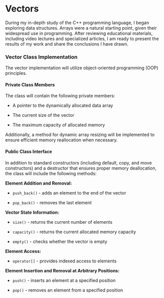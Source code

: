 # Vectors
During my in-depth study of the C++ programming language, I began exploring data structures. Arrays were a natural starting point, given their widespread use in programming. After reviewing educational materials, including video lectures and specialized articles, I am ready to present the results of my work and share the conclusions I have drawn.

### **Vector Class Implementation**

The vector implementation will utilize object-oriented programming (OOP) principles.

#### **Private Class Members**

The class will contain the following private members:

- A pointer to the dynamically allocated data array
    
- The current size of the vector
    
- The maximum capacity of allocated memory
    

Additionally, a method for dynamic array resizing will be implemented to ensure efficient memory reallocation when necessary.

#### **Public Class Interface**

In addition to standard constructors (including default, copy, and move constructors) and a destructor that ensures proper memory deallocation, the class will include the following methods:

**Element Addition and Removal:**

- `push_back()` - adds an element to the end of the vector
    
- `pop_back()` - removes the last element
    

**Vector State Information:**

- `size()` - returns the current number of elements
    
- `capacity()` - returns the current allocated memory capacity
    
- `empty()` - checks whether the vector is empty
    

**Element Access:**

- `operator[]` - provides indexed access to elements
    

**Element Insertion and Removal at Arbitrary Positions:**

- `push()` - inserts an element at a specified position
    
- `pop()` - removes an element from a specified position
